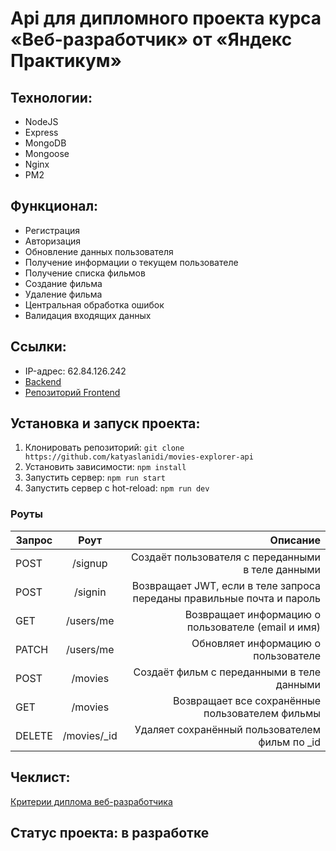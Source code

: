 # Api для дипломного проекта курса «Веб-разработчик» от «Яндекс Практикум»

## Технологии:
* NodeJS
* Express
* MongoDB
* Mongoose
* Nginx
* PM2

## Функционал:
* Регистрация
* Авторизация
* Обновление данных пользователя
* Получение информации о текущем пользователе
* Получение списка фильмов
* Создание фильма
* Удаление фильма
* Центральная обработка ошибок
* Валидация входящих данных

## Ссылки:
* IP-адрес: 62.84.126.242
* [Backend](https://api.katyaslanidi.movies.nomoreparties.co)
* [Репозиторий Frontend](https://github.com/katyaslanidi/movies-explorer-frontend)

## Установка и запуск проекта:
1. Клонировать репозиторий: `git clone https://github.com/katyaslanidi/movies-explorer-api`
2. Установить зависимости: `npm install`
3. Запустить сервер: `npm run start`
4. Запустить сервер с hot-reload: `npm run dev`

### Роуты

| Запрос | Роут        | Описание                                                               |
| -------|:-----------:| ----------------------------------------------------------------------:|
|POST    | /signup     | Создаёт пользователя с переданными в теле данными                      |
| POST   | /signin     | Возвращает JWT, если в теле запроса переданы правильные почта и пароль |
| GET    | /users/me   | Возвращает информацию о пользователе (email и имя)                     |
|PATCH   | /users/me   | 	Обновляет информацию о пользователе                                   |
|POST    |/movies      | Создаёт фильм с переданными в теле данными                             |
| GET    | /movies     | Возвращает все сохранённые пользователем фильмы                        |
| DELETE | /movies/_id | Удаляет сохранённый пользователем фильм по _id                         |

## Чеклист:
[Критерии диплома веб-разработчика](https://code.s3.yandex.net/web-developer/static/new-program/web-diploma-criteria-2.0/index.html#backend)

## Статус проекта: в разработке
